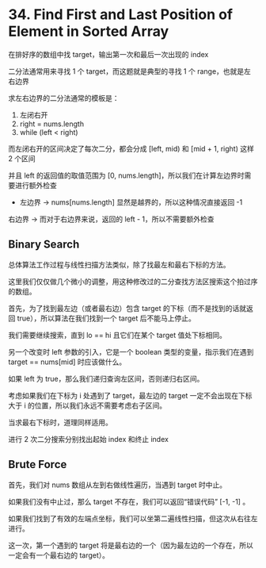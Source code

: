 # 34. Find First and Last Position of Element in Sorted Array
在排好序的数组中找 target，输出第一次和最后一次出现的 index

二分法通常用来寻找 1 个 target，而这题就是典型的寻找 1 个 range，也就是左右边界

求左右边界的二分法通常的模板是：
1. 左闭右开
2. right = nums.length
3. while (left < right)

而左闭右开的区间决定了每次二分，都会分成 [left, mid) 和 [mid + 1, right) 这样 2 个区间

并且 left 的返回值的取值范围为 [0, nums.length]，所以我们在计算左边界时需要进行额外检查
- 左边界 -> nums[nums.length] 显然是越界的，所以这种情况直接返回 -1

右边界 -> 而对于右边界来说，返回的 left - 1，所以不需要额外检查

## Binary Search 
总体算法工作过程与线性扫描方法类似，除了找最左和最右下标的方法。

这里我们仅仅做几个微小的调整，用这种修改过的二分查找方法区搜索这个拍过序的数组。

首先，为了找到最左边（或者最右边）包含 target 的下标（而不是找到的话就返回 true），所以算法在我们找到一个 target 后不能马上停止。

我们需要继续搜索，直到 lo == hi 且它们在某个 target 值处下标相同。

另一个改变时 left 参数的引入，它是一个 boolean 类型的变量，指示我们在遇到 target == nums[mid] 时应该做什么。

如果 left 为 true，那么我们递归查询左区间，否则递归右区间。

考虑如果我们在下标为 i 处遇到了 target，最左边的 target 一定不会出现在下标大于 i 的位置，所以我们永远不需要考虑右子区间。

当求最右下标时，道理同样适用。

进行 2 次二分搜索分别找出起始 index 和终止 index

## Brute Force 
首先，我们对 nums 数组从左到右做线性遍历，当遇到 target 时中止。

如果我们没有中止过，那么 target 不存在，我们可以返回“错误代码” [-1, -1] 。

如果我们找到了有效的左端点坐标，我们可以坐第二遍线性扫描，但这次从右往左进行。

这一次，第一个遇到的 target 将是最右边的一个（因为最左边的一个存在，所以一定会有一个最右边的 target）。


